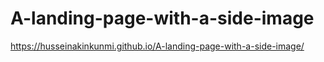 # A-landing-page-with-a-side-image
https://husseinakinkunmi.github.io/A-landing-page-with-a-side-image/
